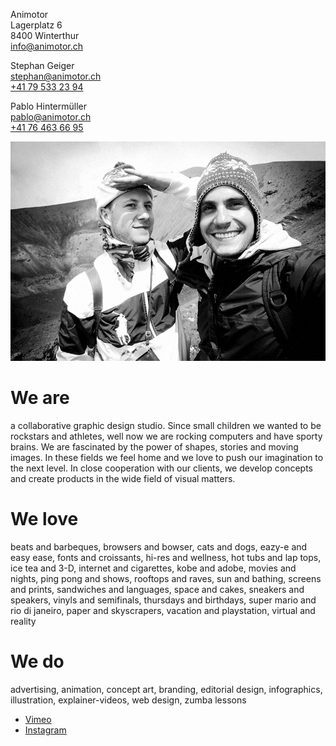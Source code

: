 Animotor<br>
Lagerplatz 6<br>
8400 Winterthur<br>
[info@animotor.ch](mailto:info@animotor.ch)

Stephan Geiger<br>
[stephan@animotor.ch](mailto:stephan@animotor.ch)<br>
[+41 79 533 23 94](tel:+41795332394)

Pablo Hintermüller<br>
[pablo@animotor.ch](mailto:pablo@animotor.ch)<br>
[+41 76 463 66 95](tel:+41764636695)

![Portrait Image](portrait.jpg)

# We are

a collaborative graphic design studio. Since small children we wanted to be rockstars and athletes, well now we are rocking computers and have sporty brains. We are fascinated by the power of shapes, stories and moving images. In these fields we feel home and we love to push our imagination to the next level. In close cooperation with our clients, we develop concepts and create products in the wide field of visual matters.

# We love

beats and barbeques, browsers and bowser, cats and dogs, eazy-e and easy ease, fonts and croissants, hi-res and wellness, hot tubs and lap tops, ice tea and 3-D, internet and cigarettes, kobe and adobe, movies and nights, ping pong and shows, rooftops and raves, sun and bathing, screens and prints, sandwiches and languages, space and cakes, sneakers and speakers, vinyls and semifinals, thursdays and birthdays, super mario and rio di janeiro, paper and skyscrapers, vacation and playstation, virtual and reality

# We do

advertising, animation, concept art, branding, editorial design, infographics, illustration, explainer-videos, web design, zumba lessons

- [Vimeo](https://vimeo.com/animotorstudio)<br>
- [Instagram](http://instagram.com/animotor_studio)
